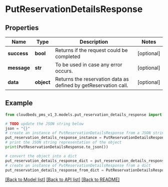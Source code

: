 # PutReservationDetailsResponse


## Properties

Name | Type | Description | Notes
------------ | ------------- | ------------- | -------------
**success** | **bool** | Returns if the request could be completed | [optional] 
**message** | **str** | To be used in case any error occurs. | [optional] 
**data** | **object** | Returns the reservation data as defined by getReservation call. | [optional] 

## Example

```python
from cloudbeds_pms_v1_3.models.put_reservation_details_response import PutReservationDetailsResponse

# TODO update the JSON string below
json = "{}"
# create an instance of PutReservationDetailsResponse from a JSON string
put_reservation_details_response_instance = PutReservationDetailsResponse.from_json(json)
# print the JSON string representation of the object
print(PutReservationDetailsResponse.to_json())

# convert the object into a dict
put_reservation_details_response_dict = put_reservation_details_response_instance.to_dict()
# create an instance of PutReservationDetailsResponse from a dict
put_reservation_details_response_from_dict = PutReservationDetailsResponse.from_dict(put_reservation_details_response_dict)
```
[[Back to Model list]](../README.md#documentation-for-models) [[Back to API list]](../README.md#documentation-for-api-endpoints) [[Back to README]](../README.md)


